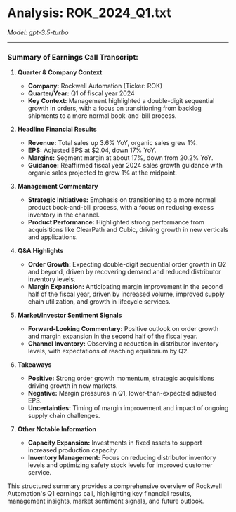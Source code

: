 # Analysis: ROK_2024_Q1.txt

*Model: gpt-3.5-turbo*

---

### Summary of Earnings Call Transcript:

1. **Quarter & Company Context**
   - **Company:** Rockwell Automation (Ticker: ROK)
   - **Quarter/Year:** Q1 of fiscal year 2024
   - **Key Context:** Management highlighted a double-digit sequential growth in orders, with a focus on transitioning from backlog shipments to a more normal book-and-bill process.

2. **Headline Financial Results**
   - **Revenue:** Total sales up 3.6% YoY, organic sales grew 1%.
   - **EPS:** Adjusted EPS at $2.04, down 17% YoY.
   - **Margins:** Segment margin at about 17%, down from 20.2% YoY.
   - **Guidance:** Reaffirmed fiscal year 2024 sales growth guidance with organic sales projected to grow 1% at the midpoint.

3. **Management Commentary**
   - **Strategic Initiatives:** Emphasis on transitioning to a more normal product book-and-bill process, with a focus on reducing excess inventory in the channel.
   - **Product Performance:** Highlighted strong performance from acquisitions like ClearPath and Cubic, driving growth in new verticals and applications.

4. **Q&A Highlights**
   - **Order Growth:** Expecting double-digit sequential order growth in Q2 and beyond, driven by recovering demand and reduced distributor inventory levels.
   - **Margin Expansion:** Anticipating margin improvement in the second half of the fiscal year, driven by increased volume, improved supply chain utilization, and growth in lifecycle services.

5. **Market/Investor Sentiment Signals**
   - **Forward-Looking Commentary:** Positive outlook on order growth and margin expansion in the second half of the fiscal year.
   - **Channel Inventory:** Observing a reduction in distributor inventory levels, with expectations of reaching equilibrium by Q2.

6. **Takeaways**
   - **Positive:** Strong order growth momentum, strategic acquisitions driving growth in new markets.
   - **Negative:** Margin pressures in Q1, lower-than-expected adjusted EPS.
   - **Uncertainties:** Timing of margin improvement and impact of ongoing supply chain challenges.

7. **Other Notable Information**
   - **Capacity Expansion:** Investments in fixed assets to support increased production capacity.
   - **Inventory Management:** Focus on reducing distributor inventory levels and optimizing safety stock levels for improved customer service.

This structured summary provides a comprehensive overview of Rockwell Automation's Q1 earnings call, highlighting key financial results, management insights, market sentiment signals, and future outlook.